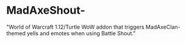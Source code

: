 # MadAxeShout-
"World of Warcraft 1.12/Turtle WoW addon that triggers MadAxeClan-themed yells and emotes when using Battle Shout."
